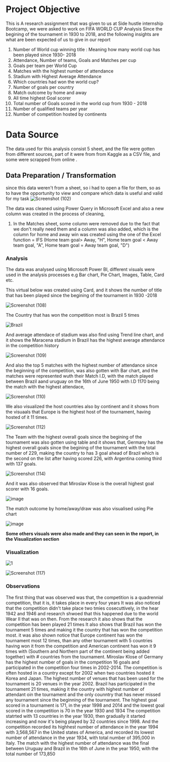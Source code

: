 # Project Objective
This is A research assignment that was given to us at Side hustle internship Bootcamp, we were asked to work on FIFA WORLD CUP Analysis Since the begining of the tournament in 1930 to 2018, and the following insights are what are been expected of us to give in our report
1. Number of World cup winning title : Meaning how many world cup has been played since 1930- 2018
2. Attendance, Number of teams, Goals and Matches per cup
3.  Goals per team per World Cup
4. Matches with the highest number of attendance
5. Stadium with Highest Average Attendance
6. Which countries had won the world cup?
7. Number of goals per country
8. Match outcome by home and away
9. All time highest Goal scorer
10. Total number of Goals scored in the world cup from 1930 - 2018
11. Number of qualified teams per year
12. Number of competition hosted by continents

# Data Source
The data used for this analysis consist 5 sheet, and the file were gotten from different sources, part of it were from from Kaggle as a CSV file, and some were scrapped from online .

## Data  Preparation / Transformation
since this data weren't from a sheet, so i had to open a file for them, so as to have the opportunity to view and compare which data is useful and valid for my task 
![Screenshot (102)](https://user-images.githubusercontent.com/106377378/175754597-a1bd36f9-dca7-4afa-a623-7d3e8bb973dc.png)




The data was cleaned using Power Query in Microsoft Excel and also a new column was created in the process of cleaning, 
1. In the Matches sheet, some column were removed due to the fact that we don't really need them and a column was also added, which is the column for home and away win was created using the one of the Excel function = IFS (Home team goal> Away, "H", Home team goal < Away team goal, "A", Home team goal = Away team goal, "D")

### Analysis
The data was analysed using Microsoft Power BI, different visuals were used in the analysis processes e.g Bar chart, Pie Chart, Images,  Table, Card etc. 

This virtual below was created using Card, and it shows the number of title that has been played since the begining of the tournament in 1930 -2018

![Screenshot (108)](https://user-images.githubusercontent.com/106377378/175816132-1659eebb-58f0-42e6-bbe6-a2193ad5f75d.png)

The Country that has won the competition most is Brazil 5 times

![Brazil](https://user-images.githubusercontent.com/106377378/175819071-af6f19d7-b110-4215-a276-0956be573935.png)

And average attendace of stadium was also find using Trend line chart, and it shows the Maracena stadium in Brazil has the highest average attendance in the competition history

![Screenshot (109)](https://user-images.githubusercontent.com/106377378/175816318-78b44395-a474-4afc-b9e8-2f2630f3c6e4.png)

And also the top 5 matches with the highest number of attendance since the beginning of the competition, was also gotten with Bar chart, and the matches were represented wuth their Match I.D, with the match played between Brazil aand uruguay on the 16th of June 1950 with I.D 1170 being the match with the highest attendace,

![Screenshot (110)](https://user-images.githubusercontent.com/106377378/175816758-710e9ea0-99da-4185-ae5e-8eebfea810e8.png)

We also visualized the host countries also by continent and it shows from the visuaals that Europe is the highest host of the tournament, having hosted of it 11 times.

![Screenshot (112)](https://user-images.githubusercontent.com/106377378/175816980-832eeef4-448f-4394-ad9d-10082b47a757.png)

The Team with the highest overall goals since the begining of the tournament was also gotten using table and it shows that, Germany has the highest overall goals since the begining of the tournament with the total number of 229, making the country to has 3 goal ahead of Brazil which is the second on the list after having scored 226, with Argentina coming third  with 137 goals.

![Screenshot (114)](https://user-images.githubusercontent.com/106377378/175817331-564f55dc-33ea-4351-a314-05af27a373b6.png)

And it was also observed that Miroslav Klose is the overall highest goal scorer with 16 goals.

![image](https://user-images.githubusercontent.com/106377378/175818201-76d87824-68f6-4fe3-baf5-60c66e642bca.png)

The match outcome by home/away/draw was also visualised using Pie chart

![image](https://user-images.githubusercontent.com/106377378/175819881-7a71b892-baa0-447a-ae61-1a770db7f05f.png)



**Some others visuals were also made and they can seen in the report, in the Visualization section**



### Visualization
![1](https://user-images.githubusercontent.com/106377378/175754651-e8ffaf1e-1dbe-47e0-822b-ca87af2f9767.jpeg)

![Screenshot (117)](https://user-images.githubusercontent.com/106377378/175817396-b9b95b72-19ed-4048-b674-7a5e12a2e3f7.png)



### Observations
The first thing that was observed was that, the competition is a quadrennial competition, that it is, it takes place in every four years
It was also noticed that the competition didn't take place two tmies cosecuttively, in the hear 1942 and 1946 and research shwoed that this happened due to the world Wear II that was on then.
From the research it also shows that the competition has been played 21 times
It also shows that Brazil has won the tournament 5 times and making it the country that has won the competition most.
it was also shown notice that Europe continent has won the tournament most 12 times, than any other tournament with 5 countries having won it from the competition and  American continent has won it 9 times with (Southern and Northern part of the continent being added together) with # countries from the tournament.
Miroslav Klose of Germany has the highest number of goals in the competition 16 goals and participated in the competition four times in 2002-2014.
The competition is often hosted in a country except for 2002 when two countries hosted it Korea and Japan.
The highest number of venues that has been used for the tournament is 20 venues in the year 2002.
Brazil has participated in the tournament 21 times, making it the country with highest number of attendant oin the tournament and the only counntry that has never missed any tournament since the beginning of the tournament.
The highest goal scored in a tournament is 171, in the year 1998 and 2014 and the lowest goal scored in the competition is 70 in the year 1930 and 1934
The competition statrted with 13 countries in the year 1930, then gradually it started increasing and now it's being played by 32 countries since 1998.
And the competition recorded its highhest number of attendance in the year 1994 with 3,568,567 in the United states of America, and recorded its lowest number of attendance in the year 1934, with total number of 395,000 in Italy.
The match with the highest number of attendance was the final between Uruguay and Brazil in the 16th of June in the year 1950, with the total number of 173,850 














